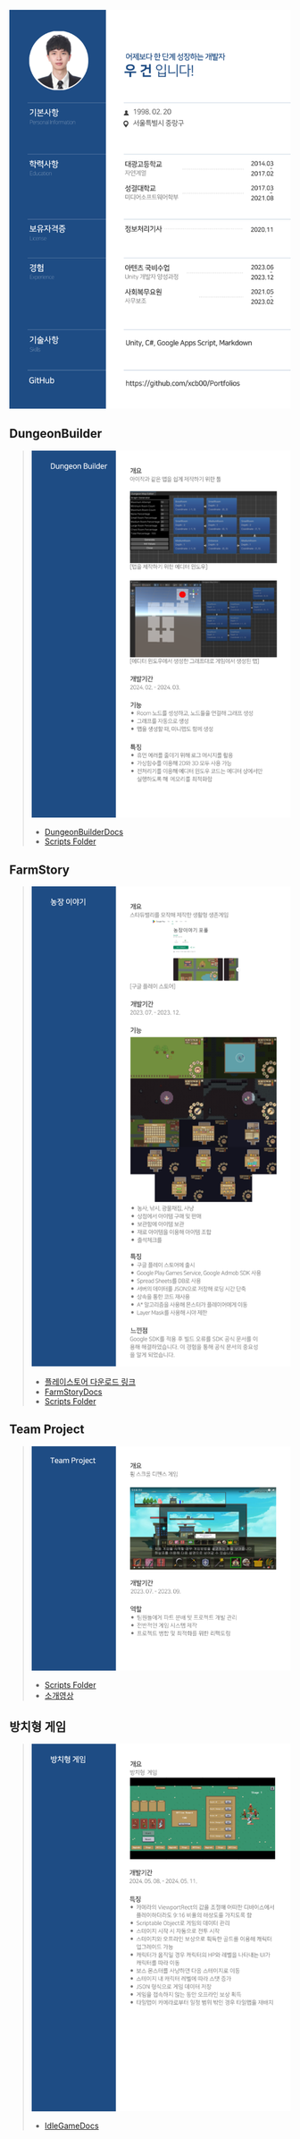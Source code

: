 ![Portfolio](https://raw.githubusercontent.com/xcb00/Portfolios/main/Folder/Resources/Portfolios%20(0).png)
## DungeonBuilder
> ![Portfolio](https://raw.githubusercontent.com/xcb00/Portfolios/main/Folder/Resources/Portfolios%20(2).png)
> - [DungeonBuilderDocs](https://github.com/xcb00/Portfolios/blob/main/Folder/DungeonBuilderDocs.md)
> - [Scripts Folder](https://github.com/xcb00/Portfolios/tree/main/Folder/Scripts/DungeonBuilder)

## FarmStory
> ![Portfolio](https://raw.githubusercontent.com/xcb00/Portfolios/main/Folder/Resources/Portfolios%20(3).png)
> - [플레이스토어 다운로드 링크](https://play.google.com/store/apps/details?id=com.geon.farmstory)
> - [FarmStoryDocs](https://github.com/xcb00/Portfolios/blob/main/Folder/FarmStoryDocs.md)
> - [Scripts Folder](https://github.com/xcb00/Portfolios/tree/main/Folder/Scripts/Farmstory)

## Team Project
> ![Portfolio](https://github.com/xcb00/Portfolios/blob/main/Folder/Resources/Portfolios%20(6).png)
> - [Scripts Folder](https://github.com/xcb00/Portfolios/tree/main/Folder/Scripts/TeamProject)
> - [소개영상](https://www.youtube.com/watch?v=baY5OeMPuSk)

## 방치형 게임
> ![Portfolio](https://github.com/xcb00/Portfolios/blob/main/Folder/Resources/Portfolios%20(5).png)
> - [IdleGameDocs](https://github.com/xcb00/Portfolios/blob/main/Folder/IdleGame.md)


